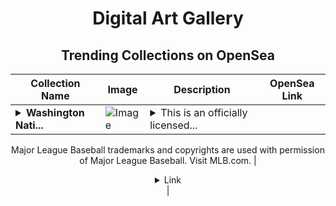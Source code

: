 <div align="center">

# Digital Art Gallery

## Trending Collections on OpenSea

| Collection Name                       | Image                                                                                     | Description                       | OpenSea Link                                                                                          |
|---------------------------------------|-------------------------------------------------------------------------------------------|-----------------------------------|--------------------------------------------------------------------------------------------------------|
| **<details><summary>Washington Nati...</summary>Washington Nationals® Juan Soto Popular Demand Facsimile Signature Slab Teal 3503 Legendar</details>** | ![Image](https://i.seadn.io/s/raw/files/f971dc7ddd86dc6e5dacc5ab67579e36.jpg?w=500&auto=format?w=200&auto=format) | <details><summary>This is an officially licensed...</summary>This is an officially licensed NFT from the 2022 Topps Pristine Baseball NFT Collection. Collectibles in this set bring a variety of talent to your collection, including home run hitters, global superstars, and fresh faces. Elevate your collection with new subsets to chase, including facsimile signatures and all-new slab NFTs! For more details on this release, visit ToppsNFTs.com.

Major League Baseball trademarks and copyrights are used with permission of Major League Baseball. Visit MLB.com.</details> | <details><summary>Link</summary>[Washington Nationals® Juan Soto Popular Demand Facsimile Signature Slab Teal 3503 Legendar](https://opensea.io/collection/washington-nationals-r-juan-soto-popular-demand--2)</details> |

</div>